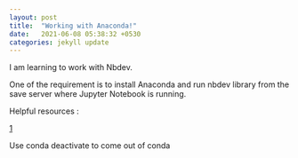 ```yaml
---
layout: post
title:  "Working with Anaconda!"
date:   2021-06-08 05:38:32 +0530
categories: jekyll update
---
```


I am learning to work with Nbdev.

One of the requirement is to install Anaconda and run nbdev library from the save server where Jupyter Notebook is running. 

Helpful resources :

[1](https://kapeli.com/cheat_sheets/Conda.docset/Contents/Resources/Documents/index)

Use conda deactivate to come out of conda 


